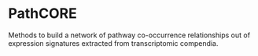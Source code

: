 # PathCORE
Methods to build a network of pathway co-occurrence relationships out of expression signatures extracted from transcriptomic compendia.
